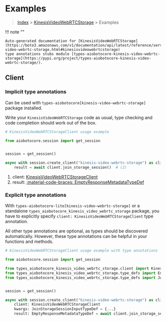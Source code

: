 # Examples

> [Index](../README.md) > [KinesisVideoWebRTCStorage](./README.md) > Examples

!!! note ""

    Auto-generated documentation for [KinesisVideoWebRTCStorage](https://boto3.amazonaws.com/v1/documentation/api/latest/reference/services/kinesis-video-webrtc-storage.html#kinesisvideowebrtcstorage)
    type annotations stubs module [types-aiobotocore-kinesis-video-webrtc-storage](https://pypi.org/project/types-aiobotocore-kinesis-video-webrtc-storage/).

## Client

### Implicit type annotations

Can be used with `types-aiobotocore[kinesis-video-webrtc-storage]` package installed.

Write your `KinesisVideoWebRTCStorage` code as usual,
type checking and code completion should work out of the box.



```python
# KinesisVideoWebRTCStorageClient usage example

from aiobotocore.session import get_session


session = get_session()

async with session.create_client("kinesis-video-webrtc-storage") as client:  # (1)
    result = await client.join_storage_session()  # (2)
```

1. client: [KinesisVideoWebRTCStorageClient](./client.md)
2. result: [:material-code-braces: EmptyResponseMetadataTypeDef](./type_defs.md#emptyresponsemetadatatypedef) 






### Explicit type annotations

With `types-aiobotocore-lite[kinesis-video-webrtc-storage]`
or a standalone `types_aiobotocore_kinesis_video_webrtc_storage` package, you have to explicitly specify
`client: KinesisVideoWebRTCStorageClient` type annotation.

All other type annotations are optional, as types should be discovered automatically.
However, these type annotations can be helpful in your functions and methods.


```python
# KinesisVideoWebRTCStorageClient usage example with type annotations

from aiobotocore.session import get_session

from types_aiobotocore_kinesis_video_webrtc_storage.client import KinesisVideoWebRTCStorageClient
from types_aiobotocore_kinesis_video_webrtc_storage.type_defs import EmptyResponseMetadataTypeDef
from types_aiobotocore_kinesis_video_webrtc_storage.type_defs import JoinStorageSessionInputTypeDef


session = get_session()

async with session.create_client("kinesis-video-webrtc-storage") as client:
    client: KinesisVideoWebRTCStorageClient
    kwargs: JoinStorageSessionInputTypeDef = {...}
    result: EmptyResponseMetadataTypeDef = await client.join_storage_session(**kwargs)
```





